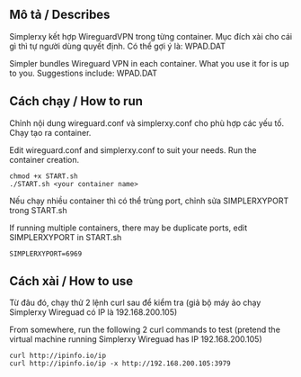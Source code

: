 ## Mô tả / Describes
Simplerxy kết hợp WireguardVPN trong từng container. Mục đích xài cho cái gì thì tự người dùng quyết định. Có thể gợi ý là: WPAD.DAT

Simpler bundles Wireguard VPN in each container. What you use it for is up to you. Suggestions include: WPAD.DAT

## Cách chạy / How to run
Chỉnh nội dung wireguard.conf và simplerxy.conf cho phù hợp các yếu tố. Chạy tạo ra container.

Edit wireguard.conf and simplerxy.conf to suit your needs. Run the container creation.
```
chmod +x START.sh
./START.sh <your container name>
```
Nếu chạy nhiều container thì có thể trùng port, chỉnh sửa SIMPLERXYPORT trong START.sh

If running multiple containers, there may be duplicate ports, edit SIMPLERXYPORT in START.sh
```
SIMPLERXYPORT=6969
```

## Cách xài / How to use
Từ đâu đó, chạy thử 2 lệnh curl sau để kiểm tra (giả bộ máy ảo chạy Simplerxy Wireguad có IP là 192.168.200.105)

From somewhere, run the following 2 curl commands to test (pretend the virtual machine running Simplerxy Wireguad has IP 192.168.200.105)

```
curl http://ipinfo.io/ip
curl http://ipinfo.io/ip -x http://192.168.200.105:3979
```
